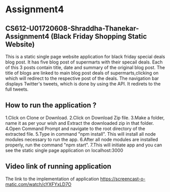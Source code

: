 # Assignment4
## CS612-U01720608-Shraddha-Thanekar-Assignment4  (Black Friday Shopping Static Website)
This is a static single page website application for black friday special deals blog post. It has five blog post of supermarts with their specail deals. Each of this 3 posts contain title, date and summary of the original blog post. The title of blogs are linked to main blog post deals of supermarts,clicking on which will redirect to the respective post of the deals. The navigation bar displays Twitter's tweets, which is done by using the API. It redirets to the full tweets.

## How to run the application ?
1.Click on Clone or Download.
2.Click on Download Zip file.
3.Make a folder, name it as per your wish and Extract the downloaded zip in that folder.
4.Open Command Prompt and navigate to the root directory of the extracted file.
5.Type in command "npm install". This will install all node modules necessary to run the app.
6.After all node modules are installed properly, run the command "npm start".
7.This will initiate app and you can see the static single page application on localhost:3000 

## Video link of running application
The link to the implementation of application https://screencast-o-matic.com/watch/cYXFYxLD7O
